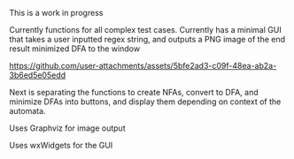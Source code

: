 This is a work in progress

Currently functions for all complex test cases. Currently has a minimal GUI that takes a user inputted regex string, and outputs a PNG image of the end result minimized DFA to the window




https://github.com/user-attachments/assets/5bfe2ad3-c09f-48ea-ab2a-3b6ed5e05edd




Next is separating the functions to create NFAs, convert to DFA, and minimize DFAs into buttons, and display them depending on context of the automata.


Uses Graphviz for image output

Uses wxWidgets for the GUI

